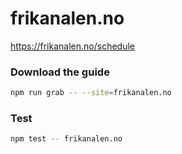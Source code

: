 # frikanalen.no

https://frikanalen.no/schedule

### Download the guide

```sh
npm run grab -- --site=frikanalen.no
```

### Test

```sh
npm test -- frikanalen.no
```

